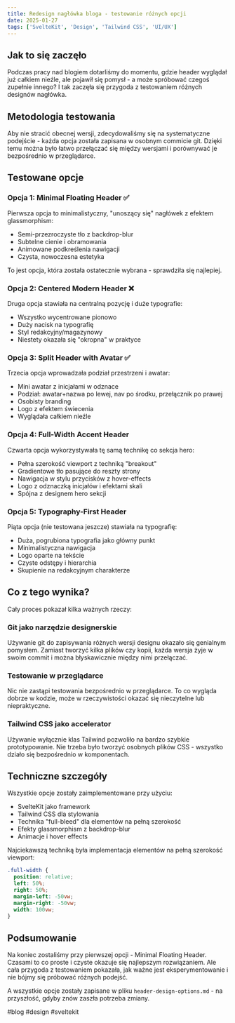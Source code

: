 ```yaml
---
title: Redesign nagłówka bloga - testowanie różnych opcji
date: 2025-01-27
tags: ['SvelteKit', 'Design', 'Tailwind CSS', 'UI/UX']
---
```


## Jak to się zaczęło

Podczas pracy nad blogiem dotarliśmy do momentu, gdzie header wyglądał już całkiem nieźle, ale pojawił się pomysł - a może spróbować czegoś zupełnie innego? I tak zaczęła się przygoda z testowaniem różnych designów nagłówka.

## Metodologia testowania

Aby nie stracić obecnej wersji, zdecydowaliśmy się na systematyczne podejście - każda opcja została zapisana w osobnym commicie git. Dzięki temu można było łatwo przełączać się między wersjami i porównywać je bezpośrednio w przeglądarce.

## Testowane opcje

### Opcja 1: Minimal Floating Header ✅
Pierwsza opcja to minimalistyczny, "unoszący się" nagłówek z efektem glassmorphism:

- Semi-przezroczyste tło z backdrop-blur
- Subtelne cienie i obramowania  
- Animowane podkreślenia nawigacji
- Czysta, nowoczesna estetyka

To jest opcja, która została ostatecznie wybrana - sprawdziła się najlepiej.

### Opcja 2: Centered Modern Header ❌
Druga opcja stawiała na centralną pozycję i duże typografie:

- Wszystko wycentrowane pionowo
- Duży nacisk na typografię
- Styl redakcyjny/magazynowy
- Niestety okazała się "okropna" w praktyce

### Opcja 3: Split Header with Avatar ✅
Trzecia opcja wprowadzała podział przestrzeni i awatar:

- Mini awatar z inicjałami w odznace
- Podział: awatar+nazwa po lewej, nav po środku, przełącznik po prawej
- Osobisty branding
- Logo z efektem świecenia
- Wyglądała całkiem nieźle

### Opcja 4: Full-Width Accent Header
Czwarta opcja wykorzystywała tę samą technikę co sekcja hero:

- Pełna szerokość viewport z techniką "breakout"
- Gradientowe tło pasujące do reszty strony
- Nawigacja w stylu przycisków z hover-effects
- Logo z odznaczką inicjałów i efektami skali
- Spójna z designem hero sekcji

### Opcja 5: Typography-First Header
Piąta opcja (nie testowana jeszcze) stawiała na typografię:

- Duża, pogrubiona typografia jako główny punkt
- Minimalistyczna nawigacja
- Logo oparte na tekście
- Czyste odstępy i hierarchia
- Skupienie na redakcyjnym charakterze

## Co z tego wynika?

Cały proces pokazał kilka ważnych rzeczy:

### Git jako narzędzie designerskie
Używanie git do zapisywania różnych wersji designu okazało się genialnym pomysłem. Zamiast tworzyć kilka plików czy kopii, każda wersja żyje w swoim commit i można błyskawicznie między nimi przełączać.

### Testowanie w przeglądarce
Nic nie zastąpi testowania bezpośrednio w przeglądarce. To co wygląda dobrze w kodzie, może w rzeczywistości okazać się nieczytelne lub niepraktyczne.

### Tailwind CSS jako accelerator
Używanie wyłącznie klas Tailwind pozwoliło na bardzo szybkie prototypowanie. Nie trzeba było tworzyć osobnych plików CSS - wszystko działo się bezpośrednio w komponentach.

## Techniczne szczegóły

Wszystkie opcje zostały zaimplementowane przy użyciu:

- SvelteKit jako framework
- Tailwind CSS dla stylowania
- Technika "full-bleed" dla elementów na pełną szerokość
- Efekty glassmorphism z backdrop-blur
- Animacje i hover effects

Najciekawszą techniką była implementacja elementów na pełną szerokość viewport:

```css
.full-width {
  position: relative;
  left: 50%;
  right: 50%;
  margin-left: -50vw;
  margin-right: -50vw;
  width: 100vw;
}
```

## Podsumowanie

Na koniec zostaliśmy przy pierwszej opcji - Minimal Floating Header. Czasami to co proste i czyste okazuje się najlepszym rozwiązaniem. Ale cała przygoda z testowaniem pokazała, jak ważne jest eksperymentowanie i nie bójmy się próbować różnych podejść.

A wszystkie opcje zostały zapisane w pliku `header-design-options.md` - na przyszłość, gdyby znów zaszła potrzeba zmiany.

#blog #design #sveltekit